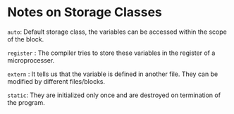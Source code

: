 # Notes on Storage Classes
`auto`: Default storage class, the variables can be accessed within the scope of the block.

`register` : The compiler tries to store these variables in the register of a microprocesser.

`extern` : It tells us that the variable is defined in another file. They can be modified by different files/blocks. 

`static`: They are initialized only once and are destroyed on termination of the program. 
